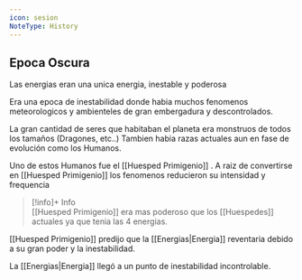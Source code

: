 ```yaml
---
icon: sesion
NoteType: History
---
```


## Epoca Oscura

Las energias eran una unica energia, inestable y poderosa

Era una epoca de inestabilidad donde habia muchos fenomenos meteorologicos y ambienteles de gran embergadura y descontrolados.

La gran cantidad de seres que habitaban el planeta era monstruos de todos los tamaños (Dragones, etc..) Tambien habia razas actuales aun en fase de evolución como los Humanos.

Uno de estos Humanos fue el [[Huesped Primigenio]] .
A raiz de convertirse en [[Huesped Primigenio]] los fenomenos reducieron su intensidad y frequencia
> [!info]+ Info  
> [[Huesped Primigenio]] era mas poderoso que los [[Huespedes]] actuales ya que tenia las 4 energias.

[[Huesped Primigenio]] predijo que la [[Energias|Energia]] reventaria debido a su gran poder y la inestabilidad.

La [[Energias|Energia]] llegó a un punto de inestabilidad incontrolable. 

